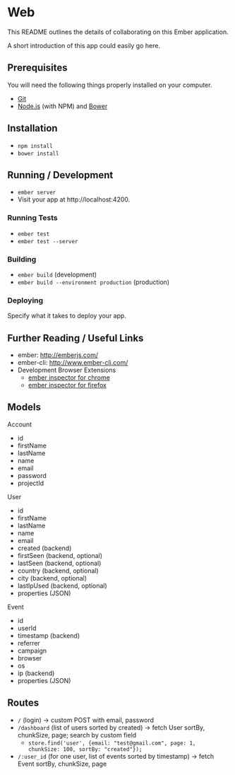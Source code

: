 # Web

This README outlines the details of collaborating on this Ember application.

A short introduction of this app could easily go here.

## Prerequisites

You will need the following things properly installed on your computer.

* [Git](http://git-scm.com/)
* [Node.js](http://nodejs.org/) (with NPM) and [Bower](http://bower.io/)

## Installation

* `npm install`
* `bower install`

## Running / Development

* `ember server`
* Visit your app at http://localhost:4200.

### Running Tests

* `ember test`
* `ember test --server`

### Building

* `ember build` (development)
* `ember build --environment production` (production)

### Deploying

Specify what it takes to deploy your app.

## Further Reading / Useful Links

* ember: http://emberjs.com/
* ember-cli: http://www.ember-cli.com/
* Development Browser Extensions
  * [ember inspector for chrome](https://chrome.google.com/webstore/detail/ember-inspector/bmdblncegkenkacieihfhpjfppoconhi)
  * [ember inspector for firefox](https://addons.mozilla.org/en-US/firefox/addon/ember-inspector/)

## Models

Account
 * id
 * firstName
 * lastName
 * name
 * email
 * password
 * projectId

User
 * id
 * firstName
 * lastName
 * name
 * email
 * created (backend)
 * firstSeen (backend, optional)
 * lastSeen (backend, optional)
 * country (backend, optional)
 * city (backend, optional)
 * lastIpUsed (backend, optional)
 * properties (JSON)

Event
 * id
 * userId
 * timestamp (backend)
 * referrer
 * campaign
 * browser
 * os
 * ip (backend)
 * properties (JSON)

## Routes

 * `/` (login) -> custom POST with email, password
 * `/dashboard` (list of users sorted by created) -> fetch User sortBy, chunkSize, page; search by custom field
    * `store.find('user', {email: "test@gmail.com", page: 1, chunkSize: 100, sortBy: "created"});`
 * `/:user_id` (for one user, list of events sorted by timestamp) -> fetch Event sortBy, chunkSize, page
